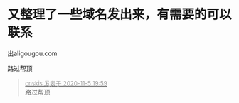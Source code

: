 # 又整理了一些域名发出来，有需要的可以联系


出aligougou.com&nbsp;&nbsp;<img src="static/image/smiley/default/lol.gif" smilieid="12" border="0" alt="" />&nbsp;&nbsp;<img src="static/image/smiley/default/lol.gif" smilieid="12" border="0" alt="" />&nbsp;&nbsp;<img src="static/image/smiley/default/hug.gif" smilieid="13" border="0" alt="" />

路过帮顶

<div class="quote"><blockquote><font size="2"><a href="https://www.hostloc.com/forum.php?mod=redirect&amp;goto=findpost&amp;pid=9408376&amp;ptid=762871" target="_blank"><font color="#999999">cnskis 发表于 2020-11-5 19:59</font></a></font><br />
路过帮顶</blockquote></div><br />
<img src="static/image/smiley/default/handshake.gif" smilieid="17" border="0" alt="" />
